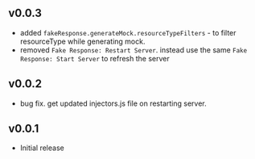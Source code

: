 ## v0.0.3

- added `fakeResponse.generateMock.resourceTypeFilters` - to filter resourceType while generating mock.
- removed `Fake Response: Restart Server`. instead use the same `Fake Response: Start Server` to refresh the server

## v0.0.2

- bug fix. get updated injectors.js file on restarting server.

## v0.0.1

- Initial release
